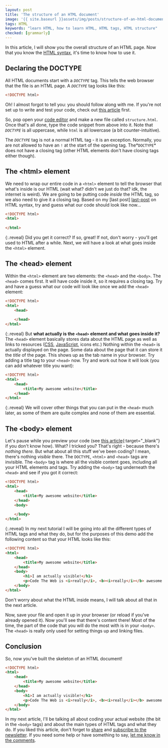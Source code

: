 ```yaml
---
layout: post
title: 'The structure of an HTML document'
image: '{{ site.baseurl }}assets/img/posts/structure-of-an-html-document/cover.png'
tags: HTML
keywords: "learn HTML, how to learn HTML, HTML tags, HTML structure"
checked: [grammarly]
---
```

In this article, I will show you the overall structure of an HTML page. Now that you know the [HTML syntax][last-post], it's time to know how to use it.

## Declaring the DOCTYPE
All HTML documents start with a *`DOCTYPE`* tag. This tells the web browser that the file is an HTML page. A *`DOCTYPE`* tag looks like this:
```HTML
<!DOCTYPE html>
```
Oh! I almost forgot to tell you: you should follow along with me. If you're not set up to write and test your code, check out [this article][set-up] first.

So, pop open your [code editor][code-editor] and make a new file called `structure.html`. Once that's all done, type the code snippet from above into it. Note that *`DOCTYPE`* is all uppercase, while `html` is all lowercase (a bit counter-intuitive).

The *`DOCTYPE`* tag is not a normal HTML tag - it is an exception. Normally, you are not allowed to have an `!` at the start of the opening tag. The*`DOCTYPE`* does not have a closing tag (other HTML elements don't have closing tags either though).

## The &lt;html&gt; element
We need to wrap our entire code in a `<html>` element to tell the browser that what's inside is our HTML (wait what? didn't we just do that? idk, the internet is weird). We are going to be putting code *inside* the HTML tag, so we also need to give it a closing tag. Based on my [last post] [last-post] on HTML syntax, try and guess what our code should look like now...
```HTML
<!DOCTYPE html>
<html>
    
</html>
```
{:.reveal}
Did you get it correct? If so, great! If not, don't worry - you'll get used to HTML after a while. Next, we will have a look at what goes inside the `<html>` element.

## The &lt;head&gt; element
Within the `<html>` element are two elements: the `<head>` and the `<body>`. The `<head>` comes first. It will have code inside it, so it requires a closing tag. Try and have a guess what our code will look like once we add the `<head>` element:
```HTML
<!DOCTYPE html>
<html>
    <head>
        
    </head>
</html>
```
{:.reveal}
But **what actually is the `<head>` element and what goes inside it?** The `<head>` element basically stores data about the HTML page as well as links to resources ([CSS][css], [JavaScript][javascript], icons etc.) Nothing within the `<head>` is actually displayed on the page. Some data about the page that it can store it the *title* of the page. This shows up as the tab name in your browser. Try adding a title tag to your `<head>` now. Try and work out how it will look (you can add whatever title you want):
```HTML
<!DOCTYPE html>
<html>
    <head>
        <title>My awesome website</title>
    </head>
</html>
```
{:.reveal}
We will cover other things that you can put in the `<head>` much later, as some of them are quite complex and none of them are essential.

## The &lt;body&gt; element
Let's pause while you preview your code (see [this article][run-code]{:target="_blank"} if you don't know how). What? I tricked you? That's right - because there's *nothing there.* But what about all this stuff we've been coding? I mean, there's nothing *visible* there. The `DOCTYPE`, `<html>` and `<head>` tags are invisible. The `<body>` tag is where all the visible content goes, including all your HTML elements and tags. Try adding the `<body>` tag underneath the `<head>` and see if you got it correct:
```HTML
<!DOCTYPE html>
<html>
    <head>
        <title>My awesome website</title>
    </head>
    <body>
        
    </body>
</html>
```
{:.reveal}
In my next tutorial I will be going into all the different types of HTML tags and what they do, but for the purposes of this demo add the following content so that your HTML looks like this:
```HTML
<!DOCTYPE html>
<html>
    <head>
        <title>My awesome website</title>
    </head>
    <body>
        <h1>I am actually visible!</h1>
        <p>Code The Web is <i>really</i>, <b><i>really</i></b> awesome.</p>
    </body>
</html>
```
Don't worry about what the HTML inside means, I will talk about all that in the next article.

Now, save your file and open it up in your browser (or reload if you've already opened it). Now you'll see that there's content there! Most of the time, the part of the code that you will do the most with is in your `<body>`. The `<head>` is really only used for setting things up and linking files.

## Conclusion
So, now you've built the skeleton of an HTML document!
```HTML
<!DOCTYPE html>
<html>
    <head>
        <title>My awesome website</title>
    </head>
    <body>
        <h1>I am actually visible!</h1>
        <p>Code The Web is <i>really</i>, <b><i>really</i></b> awesome.</p>
    </body>
</html>
```
In my next article, I'll be talking all about coding your actual website (the bit in the `<body>` tags) and about the main types of HTML tags and what they do. If you liked this article, don't forget to [share] and [subscribe to the newsletter][newsletter]. If you need some help or have something to say, [let me know in the comments][comments].


[last-post]: /html-syntax/
[set-up]: /web-development-on-your-computer/
[code-editor]: /web-development-on-your-computer/#code-editor
[run-code]: /web-development-on-your-computer/#running-your-code
[css]: /learn/css/
[javascript]: /learn/javascript/
[share]: {{site.share}}
[comments]: {{site.comments}}
[newsletter]: {{site.newsletter}}